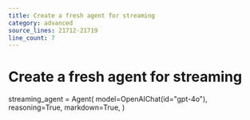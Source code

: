 ```yaml
---
title: Create a fresh agent for streaming
category: advanced
source_lines: 21712-21719
line_count: 7
---
```


# Create a fresh agent for streaming
streaming_agent = Agent(
    model=OpenAIChat(id="gpt-4o"),
    reasoning=True,
    markdown=True,
)

